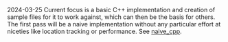 2024-03-25 Current focus is a basic C++ implementation and creation of sample files for it to
           work against, which can then be the basis for others. The first pass will be a naive
           implementation without any particular effort at niceties like location tracking or
           performance. See [naive\_cpp](naive_cpp/).


